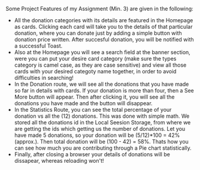 Some Project Features of my Assignment (Min. 3) are given in the following:
- All the donation categories with its details are featured in the Homepage as cards. Clicking each card will take you to the details of that particular donation, where you can donate just by adding a simple button with donation price written. After succesful donation, you will be notified with a successful Toast.
- Also at the Homepage you will see a search field at the banner section, were you can put your desire card category (make sure the types category is camel case, as they are case sensitive) and view all those cards with your desired categoty name together, in order to avoid difficulties in searching! 
- In the Donation route, we will see all the donations that you have made so far in details with cards. If your donation is more than four, then a See More button will appear. Then after clicking it, you will see all the donations you have made and the button will disappear.
- In the Statistics Route, you can see the total percentage of your donation vs all the (12) donations. This was done with simple math. We stored all the donations id in the Local Seesion Storage, from where we are getting the ids which getting us the number of donations. Let you have made 5 donations, so your donation will be (5/12)*100 = 42% (approx.). Then total donation will be (100 - 42) = 58%. Thats how you can see how much you are contributing through a Pie chart statistically.
- Finally, after closing a browser your details of donations will be dissapear, whereas reloading won't!  
